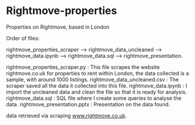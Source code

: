 # Rightmove-properties
Properties on Rightmove, based in London

Order of files:

rightmove_properties_scraper --> rightmove_data_uncleaned --> rightmove_data.ipynb --> rightmove_data.sql -->  rightmove_presentation.

rightmove_properties_scraper.py : This file scrapes the website rightmove.co.uk for properties to rent within London, the data collected is a sample, with around 1000 listings.
rightmove_data_uncleaned.csv : The scraper saved all the data it collected into this file. 
rightmove_data.ipynb : I import the uncleaned data and clean the file so that it is ready for analysis.
rightmove_data.sql : SQL file where I create some queries to analyse the data.
rightmove_presentation.pptx : Presentation on the data found. 

data retrieved via scraping www.rightmove.co.uk.


